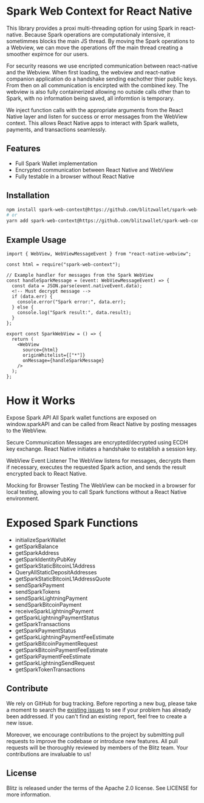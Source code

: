 # Spark Web Context for React Native

This library provides a proxi multi-threading option for using Spark in react-native. Because Spark operations are computationaly intensive, it sometimmes blocks the main JS thread. By moving the Spark operations to a Webview, we can move the operations off the main thread creating a smoother expirnce for our users.

For security reasons we use encripted communication between react-native and the Webview. When first loading, the webview and react-native companion application do a handshake sending eachother thier public keys. From then on all communication is encirpted with the combined key. The webview is also fully containerized allowing no outside calls other than to Spark, with no information being saved, all informtion is temporary.

We inject function calls with the appropriate arguments from the React Native layer and listen for success or error messages from the WebView context. This allows React Native apps to interact with Spark wallets, payments, and transactions seamlessly.

## Features

- Full Spark Wallet implementation
- Encrypted communication between React Native and WebView
- Fully testable in a browser without React Native

## Installation

```bash
npm install spark-web-context@https://github.com/blitzwallet/spark-web-context.git
# or
yarn add spark-web-context@https://github.com/blitzwallet/spark-web-context.git

```

## Example Usage

```
import { WebView, WebViewMessageEvent } from "react-native-webview";

const html = require("spark-web-context");

// Example handler for messages from the Spark WebView
const handleSparkMessage = (event: WebViewMessageEvent) => {
  const data = JSON.parse(event.nativeEvent.data);
  <!-- Must decrypt message -->
  if (data.err) {
    console.error("Spark error:", data.err);
  } else {
    console.log("Spark result:", data.result);
  }
};

export const SparkWebView = () => {
  return (
    <WebView
      source={html}
      originWhitelist={["*"]}
      onMessage={handleSparkMessage}
    />
  );
};
```

# How it Works

Expose Spark API
All Spark wallet functions are exposed on window.sparkAPI and can be called from React Native by posting messages to the WebView.

Secure Communication
Messages are encrypted/decrypted using ECDH key exchange. React Native initiates a handshake to establish a session key.

WebView Event Listener
The WebView listens for messages, decrypts them if necessary, executes the requested Spark action, and sends the result encrypted back to React Native.

Mocking for Browser Testing
The WebView can be mocked in a browser for local testing, allowing you to call Spark functions without a React Native environment.

# Exposed Spark Functions

- initializeSparkWallet
- getSparkBalance
- getSparkAddress
- getSparkIdentityPubKey
- getSparkStaticBitcoinL1Address
- QueryAllStaticDepositAddresses
- getSparkStaticBitcoinL1AddressQuote
- sendSparkPayment
- sendSparkTokens
- sendSparkLightningPayment
- sendSparkBitcoinPayment
- receiveSparkLightningPayment
- getSparkLightningPaymentStatus
- getSparkTransactions
- getSparkPaymentStatus
- getSparkLightningPaymentFeeEstimate
- getSparkBitcoinPaymentRequest
- getSparkBitcoinPaymentFeeEstimate
- getSparkPaymentFeeEstimate
- getSparkLightningSendRequest
- getSparkTokenTransactions

## Contribute

We rely on GitHub for bug tracking. Before reporting a new bug, please take a moment to search the <a href='https://github.com/BlitzWallet/spark-web-context/issues'>existing issues</a> to see if your problem has already been addressed. If you can't find an existing report, feel free to create a new issue.

Moreover, we encourage contributions to the project by submitting pull requests to improve the codebase or introduce new features. All pull requests will be thoroughly reviewed by members of the Blitz team. Your contributions are invaluable to us!

## License

Blitz is released under the terms of the Apache 2.0 license. See LICENSE for more information.
